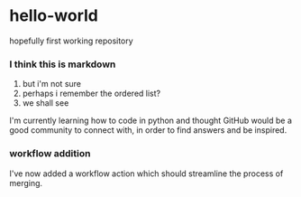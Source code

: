# hello-world
hopefully first working repository

### I think this is markdown

1. but i'm not sure
2. perhaps i remember the ordered list?
3. we shall see

I'm currently learning how to code in python and thought GitHub would be a good community to connect with, in order to find answers and be inspired.

### workflow addition
I've now added a workflow action which should streamline the process of merging.
